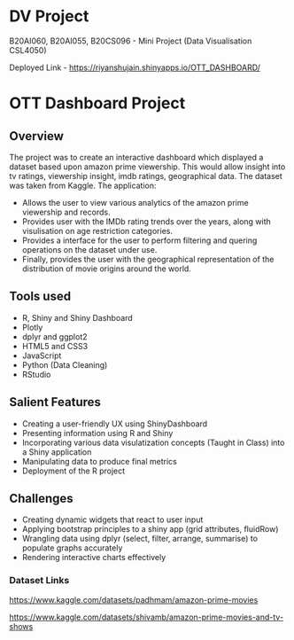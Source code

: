 # DV Project
B20AI060, B20AI055, B20CS096 - Mini Project (Data Visualisation CSL4050)

Deployed Link - https://riyanshujain.shinyapps.io/OTT_DASHBOARD/

# OTT Dashboard Project 

## Overview

The project was to create an interactive dashboard which displayed a dataset based upon amazon prime viewership. This would allow insight into tv ratings, viewership insight, imdb ratings, geographical data. The dataset was taken from Kaggle. The application:

* Allows the user to view various analytics of the amazon prime viewership and records. 
* Provides user with the IMDb rating trends over the years, along with visulisation on age restriction categories.
* Provides a interface for the user to perform filtering and quering operations on the dataset under use.
* Finally, provides the user with the geographical representation of the distribution of movie origins around the world.



## Tools used

* R, Shiny and Shiny Dashboard
* Plotly
* dplyr and ggplot2
* HTML5 and CSS3
* JavaScript 
* Python (Data Cleaning)
* RStudio



## Salient Features
* Creating a user-friendly UX using ShinyDashboard
* Presenting information using R and Shiny
* Incorporating various data visulatization concepts (Taught in Class) into a Shiny application
* Manipulating data to produce final metrics
* Deployment of the R project


## Challenges

* Creating dynamic widgets that react to user input
* Applying bootstrap principles to a shiny app (grid attributes, fluidRow)
* Wrangling data using dplyr (select, filter, arrange, summarise) to populate graphs accurately
* Rendering interactive charts effectively

### Dataset Links
https://www.kaggle.com/datasets/padhmam/amazon-prime-movies

https://www.kaggle.com/datasets/shivamb/amazon-prime-movies-and-tv-shows
